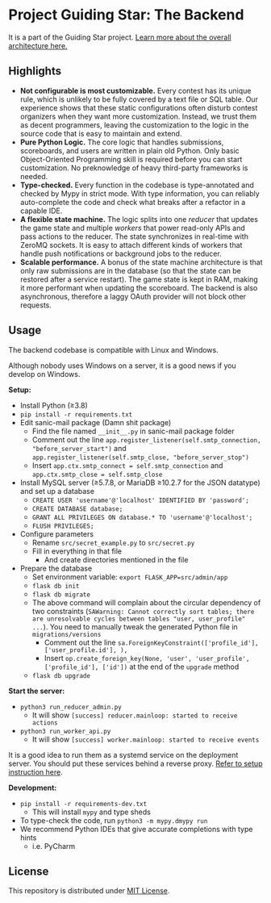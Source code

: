 # Project Guiding Star: The Backend

It is a part of the Guiding Star project.
[Learn more about the overall architecture here.](https://github.com/pku-GeekGame/guiding-star)

## Highlights

- **Not configurable is most customizable.** Every contest has its unique rule, which is unlikely to be fully covered
  by a text file or SQL table. Our experience shows that these static configurations
  often disturb contest organizers when they want more customization. Instead, we trust them as decent programmers,
  leaving the customization to the logic in the source code that is easy to maintain and extend.
- **Pure Python Logic.** The core logic that handles submissions, scoreboards, and users are written in plain old Python.
  Only basic Object-Oriented Programming skill is required before you can start customization.
  No preknowledge of heavy third-party frameworks is needed.
- **Type-checked.** Every function in the codebase is type-annotated and checked by Mypy in strict mode.
  With type information, you can reliably auto-complete the code and check what breaks after a refactor in a capable IDE.
- **A flexible state machine.** The logic splits into one *reducer* that updates the game state and
  multiple *workers* that power read-only APIs and pass actions to the reducer.
  The state synchronizes in real-time with ZeroMQ sockets.
  It is easy to attach different kinds of workers that handle push notifications or background jobs to the reducer.
- **Scalable performance.** A bonus of the state machine architecture is that only raw submissions are in the database
  (so that the state can be restored after a service restart).
  The game state is kept in RAM, making it more performant when updating the scoreboard.
  The backend is also asynchronous, therefore a laggy OAuth provider will not block other requests.

## Usage

The backend codebase is compatible with Linux and Windows.

Although nobody uses Windows on a server, it is a good news if you develop on Windows. 

**Setup:**

- Install Python (≥3.8)
- `pip install -r requirements.txt`
- Edit sanic-mail package (Damn shit package)
  - Find the file named `__init__.py` in sanic-mail package folder
  - Comment out the line `app.register_listener(self.smtp_connection, "before_server_start")` and `app.register_listener(self.smtp_close, "before_server_stop")`
  - Insert `app.ctx.smtp_connect = self.smtp_connection` and `app.ctx.smtp_close = self.smtp_close`
- Install MySQL server (≥5.7.8, or MariaDB ≥10.2.7 for the JSON datatype) and set up a database
  - `CREATE USER 'username'@'localhost' IDENTIFIED BY 'password';`
  - `CREATE DATABASE database;`
  - `GRANT ALL PRIVILEGES ON database.* TO 'username'@'localhost';`
  - `FLUSH PRIVILEGES;`
- Configure parameters
  - Rename `src/secret_example.py` to `src/secret.py`
  - Fill in everything in that file
    - And create directories mentioned in the file
- Prepare the database
  - Set environment variable: `export FLASK_APP=src/admin/app`
  - `flask db init`
  - `flask db migrate`
  - The above command will complain about the circular dependency of two constraints (`SAWarning: Cannot correctly sort tables; there are unresolvable cycles between tables "user, user_profile" ...`).
    You need to manually tweak the generated Python file in `migrations/versions`  
    - Comment out the line `sa.ForeignKeyConstraint(['profile_id'], ['user_profile.id'], ),`
    - Insert `op.create_foreign_key(None, 'user', 'user_profile', ['profile_id'], ['id'])` at the end of the `upgrade` method
  - `flask db upgrade`

**Start the server:**

- `python3 run_reducer_admin.py`
  - It will show `[success] reducer.mainloop: started to receive actions`
- `python3 run_worker_api.py`
  - It will show `[success] worker.mainloop: started to receive events`

It is a good idea to run them as a systemd service on the deployment server.
You should put these services behind a reverse proxy. [Refer to setup instruction here](https://github.com/pku-GeekGame/guiding-star).

**Development:**

- `pip install -r requirements-dev.txt`
  - This will install `mypy` and type sheds
- To type-check the code, run `python3 -m mypy.dmypy run`
- We recommend Python IDEs that give accurate completions with type hints
  - i.e. PyCharm

## License

This repository is distributed under [MIT License](LICENSE.md).
